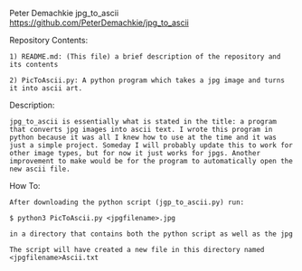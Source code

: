 Peter Demachkie
jpg_to_ascii
https://github.com/PeterDemachkie/jpg_to_ascii

Repository Contents:

    1) README.md: (This file) a brief description of the repository and its contents

    2) PicToAscii.py: A python program which takes a jpg image and turns it into ascii art. 

Description:

    jpg_to_ascii is essentially what is stated in the title: a program that converts jpg images into ascii text. I wrote this program in python because it was all I knew how to use at the time and it was just a simple project. Someday I will probably update this to work for other image types, but for now it just works for jpgs. Another improvement to make would be for the program to automatically open the new ascii file.

How To:

    After downloading the python script (jgp_to_ascii.py) run:

    $ python3 PicToAscii.py <jpgfilename>.jpg

    in a directory that contains both the python script as well as the jpg

    The script will have created a new file in this directory named <jpgfilename>Ascii.txt
